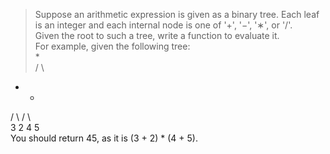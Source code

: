 > Suppose an arithmetic expression is given as a binary tree. Each leaf is an integer and each internal node is one of '+', '−', '∗', or '/'.  
Given the root to such a tree, write a function to evaluate it.  
For example, given the following tree:  
    *  
   / \  
  +    +  
 / \  / \  
3  2  4  5  
You should return 45, as it is (3 + 2) * (4 + 5).
